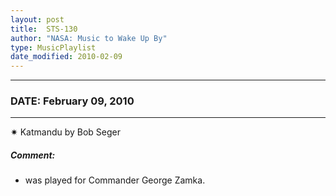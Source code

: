 ```yaml
---
layout: post
title:  STS-130
author: "NASA: Music to Wake Up By"
type: MusicPlaylist
date_modified: 2010-02-09
---
```


----
### DATE: February 09, 2010
----
✷ Katmandu by Bob Seger

##### Comment:
* was played for Commander George Zamka.
